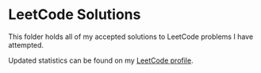 # LeetCode Solutions
This folder holds all of my accepted solutions to LeetCode problems I have attempted.

Updated statistics can be found on my [LeetCode profile](https://leetcode.com/JKnox203/).
